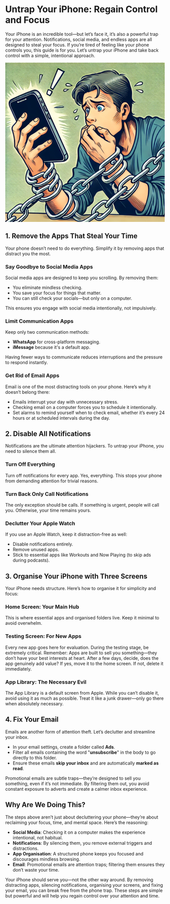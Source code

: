 # Untrap Your iPhone: Regain Control and Focus
Your iPhone is an incredible tool—but let’s face it, it’s also a powerful trap for your attention. Notifications, social media, and endless apps are all designed to steal your focus. If you’re tired of feeling like your phone controls you, this guide is for you. Let’s untrap your iPhone and take back control with a simple, intentional approach.

![In Chains](https://raw.githubusercontent.com/tadvaas/blog/refs/heads/main/resources/chains.webp)

## 1. Remove the Apps That Steal Your Time
Your phone doesn’t need to do everything. Simplify it by removing apps that distract you the most.

### Say Goodbye to Social Media Apps
Social media apps are designed to keep you scrolling. By removing them:
- You eliminate mindless checking.
- You save your focus for things that matter.
- You can still check your socials—but only on a computer. 

This ensures you engage with social media intentionally, not impulsively.

### Limit Communication Apps
Keep only two communication methods:
- **WhatsApp** for cross-platform messaging.
- **iMessage** because it's a default app.

Having fewer ways to communicate reduces interruptions and the pressure to respond instantly.

### Get Rid of Email Apps
Email is one of the most distracting tools on your phone. Here’s why it doesn’t belong there:
- Emails interrupt your day with unnecessary stress.
- Checking email on a computer forces you to schedule it intentionally.
- Set alarms to remind yourself when to check email, whether it’s every 24 hours or at scheduled intervals during the day.

## 2. Disable All Notifications
Notifications are the ultimate attention hijackers. To untrap your iPhone, you need to silence them all.

### Turn Off Everything
Turn off notifications for every app. Yes, everything. This stops your phone from demanding attention for trivial reasons.

### Turn Back Only Call Notifications
The only exception should be calls. If something is urgent, people will call you. Otherwise, your time remains yours.

### Declutter Your Apple Watch
If you use an Apple Watch, keep it distraction-free as well:

- Disable notifications entirely.
- Remove unused apps.
- Stick to essential apps like Workouts and Now Playing (to skip ads during podcasts).

## 3. Organise Your iPhone with Three Screens
Your iPhone needs structure. Here’s how to organise it for simplicity and focus:

### Home Screen: Your Main Hub
This is where essential apps and organised folders live. Keep it minimal to avoid overwhelm.

### Testing Screen: For New Apps
Every new app goes here for evaluation. During the testing stage, be extremely critical. Remember: Apps are built to sell you something—they don’t have your best interests at heart. After a few days, decide, does the app genuinely add value? If yes, move it to the home screen. If not, delete it immediately.

### App Library: The Necessary Evil
The App Library is a default screen from Apple. While you can’t disable it, avoid using it as much as possible. Treat it like a junk drawer—only go there when absolutely necessary.

## 4. Fix Your Email
Emails are another form of attention theft. Let’s declutter and streamline your inbox.

- In your email settings, create a folder called **Ads**.
- Filter all emails containing the word "**unsubscribe**" in the body to go directly to this folder.
- Ensure these emails **skip your inbox** and are automatically **marked as read**.

Promotional emails are subtle traps—they’re designed to sell you something, even if it’s not immediate. By filtering them out, you avoid constant exposure to adverts and create a calmer inbox experience.

## Why Are We Doing This?
The steps above aren’t just about decluttering your phone—they’re about reclaiming your focus, time, and mental space. Here’s the reasoning:

- **Social Media**: Checking it on a computer makes the experience intentional, not habitual.
- **Notifications**: By silencing them, you remove external triggers and distractions.
- **App Organisation**: A structured phone keeps you focused and discourages mindless browsing.
- **Email**: Promotional emails are attention traps; filtering them ensures they don’t waste your time.

Your iPhone should serve you—not the other way around. By removing distracting apps, silencing notifications, organising your screens, and fixing your email, you can break free from the phone trap. These steps are simple but powerful and will help you regain control over your attention and time.
